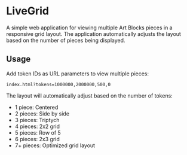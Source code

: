 # LiveGrid

A simple web application for viewing multiple Art Blocks pieces in a responsive grid layout. The application automatically adjusts the layout based on the number of pieces being displayed.

## Usage

Add token IDs as URL parameters to view multiple pieces:
```
index.html?tokens=1000000,2000000,500,0
```

The layout will automatically adjust based on the number of tokens:
- 1 piece: Centered
- 2 pieces: Side by side
- 3 pieces: Triptych
- 4 pieces: 2x2 grid
- 5 pieces: Row of 5
- 6 pieces: 2x3 grid
- 7+ pieces: Optimized grid layout 
